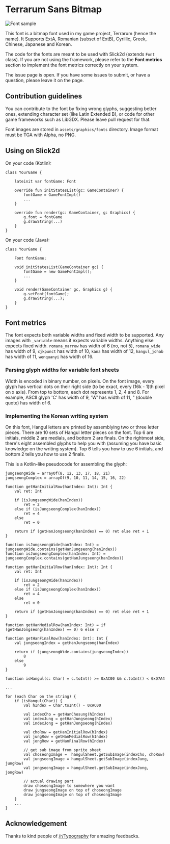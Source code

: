 # Terrarum Sans Bitmap

![Font sample](https://github.com/minjaesong/Terrarum-sans-bitmap/blob/master/font_test_3.PNG)

This font is a bitmap font used in my game project, Terrarum (hence the name). It Supports ExtA, Romanian (subset of ExtB), Cyrillic, Greek, Chinese, Japanese and Korean.

The code for the fonts are meant to be used with Slick2d (extends ```Font``` class). If you are not using the framework, please refer to the __Font metrics__ section to implement the font metrics correctly on your system.

The issue page is open. If you have some issues to submit, or have a question, please leave it on the page.


## Contribution guidelines

You can contribute to the font by fixing wrong glyphs, suggesting better ones, extending character set (like Latin Extended B), or code for other game frameworks such as LibGDX. Please leave pull request for that.

Font images are stored in ```assets/graphics/fonts``` directory. Image format must be TGA with Alpha, no PNG.


## Using on Slick2d

On your code (Kotlin):

    class YourGame {

        lateinit var fontGame: Font
    
        override fun initStatesList(gc: GameContainer) {
            fontGame = GameFontImpl()
            ...
        }
        
        override fun render(gc: GameContainer, g: Graphics) {
            g.font = fontGame
            g.drawString(...)
        }
    }
    
On your code (Java):

    class YourGame {

        Font fontGame;
    
        void initStatesList(GameContainer gc) {
            fontGame = new GameFontImpl();
            ...
        }
        
        void render(GameContainer gc, Graphics g) {
            g.setFont(fontGame);
            g.drawString(...);
        }
    }

## Font metrics

The font expects both variable widths and fixed width to be supported. Any images with ```_variable``` means it expects variable widths. Anything else expects fixed width. ```romana_narrow``` has width of 6 (no, not 5), ```romana_wide``` has width of 9, ```cjkpunct``` has width of 10, ```kana``` has width of 12, ```hangul_johab``` has width of 11, ```wenquanyi``` has width of 16.

### Parsing glyph widths for variable font sheets

Width is encoded in binary number, on pixels. On the font image, every glyph has vertical dots on their right side (to be exact, every (16k - 1)th pixel on x axis). From top to bottom, each dot represents 1, 2, 4 and 8. For example, ASCII glyph 'C' has width of 9, 'W' has width of 11, " (double quote) has width of 6.

### Implementing the Korean writing system

On this font, Hangul letters are printed by assemblying two or three letter pieces. There are 10 sets of Hangul letter pieces on the font. Top 6 are initials, middle 2 are medials, and bottom 2 are finals. On the rightmost side, there's eight assembled glyphs to help you with (assuming you have basic knowledge on the writing system). Top 6 tells you how to use 6 initials, and bottom 2 tells you how to use 2 finals.

This is a Kotlin-like pseudocode for assembling the glyph:

    jungseongWide = arrayOf(8, 12, 13, 17, 18, 21)
    jungseongComplex = arrayOf(9, 10, 11, 14, 15, 16, 22)
    
    function getHanInitialRow(hanIndex: Int): Int {
        val ret: Int

        if (isJungseongWide(hanIndex))
            ret = 2
        else if (isJungseongComplex(hanIndex))
            ret = 4
        else
            ret = 0

        return if (getHanJongseong(hanIndex) == 0) ret else ret + 1
    }
    
    function isJungseongWide(hanIndex: Int) = jungseongWide.contains(getHanJungseong(hanIndex))
    function isJungseongComplex(hanIndex: Int) = jungseongComplex.contains(getHanJungseong(hanIndex))

    function getHanInitialRow(hanIndex: Int): Int {
        val ret: Int

        if (isJungseongWide(hanIndex))
            ret = 2
        else if (isJungseongComplex(hanIndex))
            ret = 4
        else
            ret = 0

        return if (getHanJongseong(hanIndex) == 0) ret else ret + 1
    }

    function getHanMedialRow(hanIndex: Int) = if (getHanJongseong(hanIndex) == 0) 6 else 7

    function getHanFinalRow(hanIndex: Int): Int {
        val jungseongIndex = getHanJungseong(hanIndex)

        return if (jungseongWide.contains(jungseongIndex))
            8
        else
            9
    }
    
    function isHangul(c: Char) = c.toInt() >= 0xAC00 && c.toInt() < 0xD7A4
    
    ...
    
    for (each Char on the string) {
        if (isHangul(Char)) {
            val hIndex = Char.toInt() - 0xAC00

            val indexCho = getHanChosung(hIndex)
            val indexJung = getHanJungseong(hIndex)
            val indexJong = getHanJongseong(hIndex)

            val choRow = getHanInitialRow(hIndex)
            val jungRow = getHanMedialRow(hIndex)
            val jongRow = getHanFinalRow(hIndex)

            // get sub image from sprite sheet
            val choseongImage =  hangulSheet.getSubImage(indexCho, choRow)
            val jungseongImage = hangulSheet.getSubImage(indexJung, jungRow)
            val jongseongImage = hangulSheet.getSubImage(indexJong, jongRow)
            
            // actual drawing part
            draw choseongImage to somewhere you want
            draw jungseongImage on top of choseongImage
            draw jongseongImage on top of choseongImage
        }
        ...
    }

## Acknowledgement

Thanks to kind people of [/r/Typography](https://www.reddit.com/r/typography/) for amazing feedbacks.
